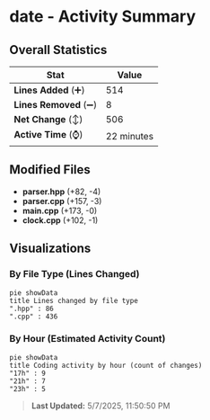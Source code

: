 # date - Activity Summary 

## Overall Statistics

| Stat                   | Value                                                             |
| ---------------------- | ----------------------------------------------------------------- |
| **Lines Added** (➕)   | 514                                          |
| **Lines Removed** (➖) | 8                                        |
| **Net Change** (↕)    | 506                |
| **Active Time** (⌚)   | 22 minutes |


## Modified Files
- **parser.hpp** (+82, -4)
- **parser.cpp** (+157, -3)
- **main.cpp** (+173, -0)
- **clock.cpp** (+102, -1)

## Visualizations

### By File Type (Lines Changed)

```mermaid
pie showData
title Lines changed by file type
".hpp" : 86
".cpp" : 436
```

### By Hour (Estimated Activity Count)

```mermaid
pie showData
title Coding activity by hour (count of changes)
"17h" : 9
"21h" : 7
"23h" : 5
```


> **Last Updated:** 5/7/2025, 11:50:50 PM